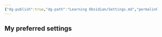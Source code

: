 ```yaml
---
{"dg-publish":true,"dg-path":"Learning Obsidian/Settings.md","permalink":"/learning-obsidian/settings/","created":"","updated":""}
---
```


## My preferred settings
